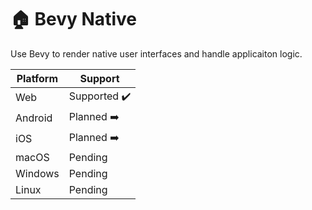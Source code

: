 # 🏠 Bevy Native

Use Bevy to render native user interfaces and handle applicaiton logic.

Platform | Support |
--- | --- | 
Web | Supported ✔️ |
Android | Planned ➡️ |
iOS | Planned ➡️ |
macOS | Pending |
Windows | Pending |
Linux | Pending |
